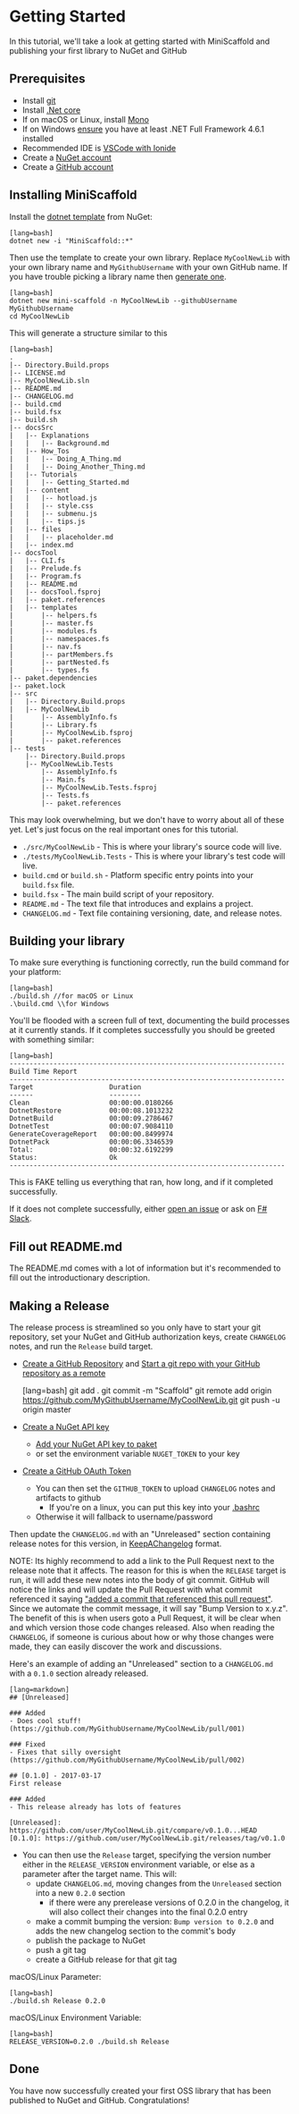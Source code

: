 # Getting Started

In this tutorial, we'll take a look at getting started with MiniScaffold and publishing your first library to NuGet and GitHub

## Prerequisites

- Install [git](https://git-scm.com/download)
- Install [.Net core](https://dotnet.microsoft.com/download)
- If on macOS or Linux, install [Mono](https://www.mono-project.com/download/stable/)
- If on Windows [ensure](https://docs.microsoft.com/en-us/dotnet/framework/migration-guide/how-to-determine-which-versions-are-installed) you have at least .NET Full Framework 4.6.1 installed
- Recommended IDE is [VSCode with Ionide](https://docs.microsoft.com/en-us/dotnet/fsharp/get-started/install-fsharp#install-f-with-visual-studio-code)
- Create a [NuGet account](https://www.nuget.org/)
- Create a [GitHub account](https://github.com/)

## Installing MiniScaffold

Install the [dotnet template](https://docs.microsoft.com/en-us/dotnet/core/tools/custom-templates) from NuGet:

    [lang=bash]
    dotnet new -i "MiniScaffold::*"

Then use the template to create your own library.  Replace `MyCoolNewLib` with your own library name and `MyGithubUsername` with your own GitHub name. If you have trouble picking a library name then [generate one](https://colinmorris.github.io/rbm/repos/).

    [lang=bash]
    dotnet new mini-scaffold -n MyCoolNewLib --githubUsername MyGithubUsername
    cd MyCoolNewLib

This will generate a structure similar to this

    [lang=bash]
    .
    |-- Directory.Build.props
    |-- LICENSE.md
    |-- MyCoolNewLib.sln
    |-- README.md
    |-- CHANGELOG.md
    |-- build.cmd
    |-- build.fsx
    |-- build.sh
    |-- docsSrc
    |   |-- Explanations
    |   |   |-- Background.md
    |   |-- How_Tos
    |   |   |-- Doing_A_Thing.md
    |   |   |-- Doing_Another_Thing.md
    |   |-- Tutorials
    |   |   |-- Getting_Started.md
    |   |-- content
    |   |   |-- hotload.js
    |   |   |-- style.css
    |   |   |-- submenu.js
    |   |   |-- tips.js
    |   |-- files
    |   |   |-- placeholder.md
    |   |-- index.md
    |-- docsTool
    |   |-- CLI.fs
    |   |-- Prelude.fs
    |   |-- Program.fs
    |   |-- README.md
    |   |-- docsTool.fsproj
    |   |-- paket.references
    |   |-- templates
    |       |-- helpers.fs
    |       |-- master.fs
    |       |-- modules.fs
    |       |-- namespaces.fs
    |       |-- nav.fs
    |       |-- partMembers.fs
    |       |-- partNested.fs
    |       |-- types.fs
    |-- paket.dependencies
    |-- paket.lock
    |-- src
    |   |-- Directory.Build.props
    |   |-- MyCoolNewLib
    |       |-- AssemblyInfo.fs
    |       |-- Library.fs
    |       |-- MyCoolNewLib.fsproj
    |       |-- paket.references
    |-- tests
        |-- Directory.Build.props
        |-- MyCoolNewLib.Tests
            |-- AssemblyInfo.fs
            |-- Main.fs
            |-- MyCoolNewLib.Tests.fsproj
            |-- Tests.fs
            |-- paket.references

This may look overwhelming, but we don't have to worry about all of these yet.  Let's just focus on the real important ones for this tutorial.

- `./src/MyCoolNewLib` - This is where your library's source code will live.
- `./tests/MyCoolNewLib.Tests` - This is where your library's test code will live.
- `build.cmd` or `build.sh` - Platform specific entry points into your `build.fsx` file.
- `build.fsx` - The main build script of your repository.
- `README.md` - The text file that introduces and explains a project.
- `CHANGELOG.md` - Text file containing versioning, date, and release notes.

## Building your library

To make sure everything is functioning correctly, run the build command for your platform:

    [lang=bash]
    ./build.sh //for macOS or Linux
    .\build.cmd \\for Windows

You'll be flooded with a screen full of text, documenting the build processes at it currently stands. If it completes successfully you should be greeted with something similar:

    [lang=bash]
    ---------------------------------------------------------------------
    Build Time Report
    ---------------------------------------------------------------------
    Target                   Duration
    ------                   --------
    Clean                    00:00:00.0180266
    DotnetRestore            00:00:08.1013232
    DotnetBuild              00:00:09.2786467
    DotnetTest               00:00:07.9084110
    GenerateCoverageReport   00:00:00.8499974
    DotnetPack               00:00:06.3346539
    Total:                   00:00:32.6192299
    Status:                  Ok
    ---------------------------------------------------------------------

This is FAKE telling us everything that ran, how long, and if it completed successfully.

If it does not complete successfully, either [open an issue](https://github.com/TheAngryByrd/MiniScaffold/issues) or ask on [F# Slack](https://fsharp.org/guides/slack/).


## Fill out README.md

The README.md comes with a lot of information but it's recommended to fill out the introductionary description.

## Making a Release

The release process is streamlined so you only have to start your git repository, set your NuGet and GitHub authorization keys, create `CHANGELOG` notes, and run the `Release` build target.

- [Create a GitHub Repository](https://help.github.com/en/github/getting-started-with-github/create-a-repo) and
[Start a git repo with your GitHub repository as a remote](https://help.github.com/articles/adding-an-existing-project-to-github-using-the-command-line/)


    [lang=bash]
    git add .
    git commit -m "Scaffold"
    git remote add origin https://github.com/MyGithubUsername/MyCoolNewLib.git
    git push -u origin master

- [Create a NuGet API key](https://docs.microsoft.com/en-us/nuget/nuget-org/publish-a-package#create-api-keys)

    - [Add your NuGet API key to paket](https://fsprojects.github.io/Paket/paket-config.html#Adding-a-NuGet-API-key)
    - or set the environment variable `NUGET_TOKEN` to your key

- [Create a GitHub OAuth Token](https://help.github.com/articles/creating-a-personal-access-token-for-the-command-line/)
  - You can then set the `GITHUB_TOKEN` to upload `CHANGELOG` notes and artifacts to github
    - If you're on a linux, you can put this key into your [.bashrc](https://unix.stackexchange.com/questions/129143/what-is-the-purpose-of-bashrc-and-how-does-it-work)
  - Otherwise it will fallback to username/password

Then update the `CHANGELOG.md` with an "Unreleased" section containing release notes for this version, in [KeepAChangelog](https://keepachangelog.com/en/1.1.0/) format.

<div class="alert alert-primary" role="alert">
    NOTE: Its highly recommend to add a link to the Pull Request next to the release note that it affects. The reason for this is when the <code>RELEASE</code> target is run, it will add these new notes into the body of git commit. GitHub will notice the links and will update the Pull Request with what commit referenced it saying <a href="https://github.com/TheAngryByrd/MiniScaffold/pull/179#ref-commit-837ad59">"added a commit that referenced this pull request"</a>. Since we automate the commit message, it will say "Bump Version to x.y.z". The benefit of this is when users goto a Pull Request, it will be clear when and which version those code changes released. Also when reading the <code>CHANGELOG</code>, if someone is curious about how or why those changes were made, they can easily discover the work and discussions.
</div>

Here's an example of adding an "Unreleased" section to a `CHANGELOG.md` with a `0.1.0` section already released.

    [lang=markdown]
    ## [Unreleased]

    ### Added
    - Does cool stuff! (https://github.com/MyGithubUsername/MyCoolNewLib/pull/001)

    ### Fixed
    - Fixes that silly oversight (https://github.com/MyGithubUsername/MyCoolNewLib/pull/002)

    ## [0.1.0] - 2017-03-17
    First release

    ### Added
    - This release already has lots of features

    [Unreleased]: https://github.com/user/MyCoolNewLib.git/compare/v0.1.0...HEAD
    [0.1.0]: https://github.com/user/MyCoolNewLib.git/releases/tag/v0.1.0

- You can then use the `Release` target, specifying the version number either in the `RELEASE_VERSION` environment
  variable, or else as a parameter after the target name.  This will:
  - update `CHANGELOG.md`, moving changes from the `Unreleased` section into a new `0.2.0` section
    - if there were any prerelease versions of 0.2.0 in the changelog, it will also collect their changes into the final 0.2.0 entry
  - make a commit bumping the version:  `Bump version to 0.2.0` and adds the new changelog section to the commit's body
  - publish the package to NuGet
  - push a git tag
  - create a GitHub release for that git tag

macOS/Linux Parameter:

    [lang=bash]
    ./build.sh Release 0.2.0

macOS/Linux Environment Variable:

    [lang=bash]
    RELEASE_VERSION=0.2.0 ./build.sh Release

## Done

You have now successfully created your first OSS library that has been published to NuGet and GitHub. Congratulations!
